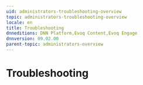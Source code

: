 ```yaml
---
uid: administrators-troubleshooting-overview
topic: administrators-troubleshooting-overview
locale: en
title: Troubleshooting
dnneditions: DNN Platform,Evoq Content,Evoq Engage
dnnversion: 09.02.00
parent-topic: administrators-overview
---
```


# Troubleshooting